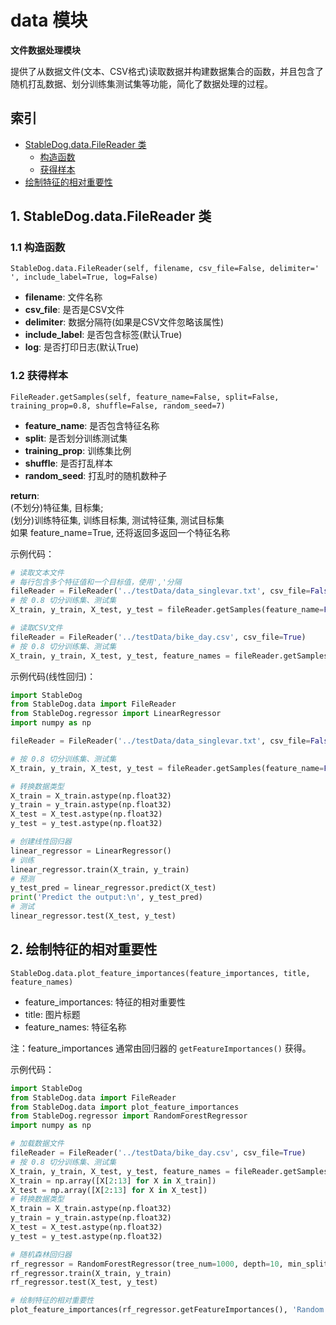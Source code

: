 # data 模块

**文件数据处理模块**

提供了从数据文件(文本、CSV格式)读取数据并构建数据集合的函数，并且包含了随机打乱数据、划分训练集测试集等功能，简化了数据处理的过程。

## 索引

- [StableDog.data.FileReader 类]()
  - [构造函数]()
  - [获得样本]()
- [绘制特征的相对重要性]()

## 1. StableDog.data.FileReader 类

### 1.1 构造函数

```
StableDog.data.FileReader(self, filename, csv_file=False, delimiter=' ', include_label=True, log=False)
```

- **filename**: 文件名称
- **csv_file**: 是否是CSV文件
- **delimiter**: 数据分隔符(如果是CSV文件忽略该属性)
- **include_label**: 是否包含标签(默认True)
- **log**: 是否打印日志(默认True)

### 1.2 获得样本

```
FileReader.getSamples(self, feature_name=False, split=False, training_prop=0.8, shuffle=False, random_seed=7)
```

- **feature_name**: 是否包含特征名称
- **split**: 是否划分训练测试集
- **training_prop**: 训练集比例
- **shuffle**: 是否打乱样本
- **random_seed**: 打乱时的随机数种子

**return**:   
(不划分)特征集, 目标集;  
(划分)训练特征集, 训练目标集, 测试特征集, 测试目标集  
如果 feature_name=True, 还将返回多返回一个特征名称

示例代码：

```python
# 读取文本文件
# 每行包含多个特征值和一个目标值，使用','分隔
fileReader = FileReader('../testData/data_singlevar.txt', csv_file=False, delimiter=',')
# 按 0.8 切分训练集、测试集
X_train, y_train, X_test, y_test = fileReader.getSamples(feature_name=False, split=True, training_prop=0.8)

# 读取CSV文件
fileReader = FileReader('../testData/bike_day.csv', csv_file=True)
# 按 0.8 切分训练集、测试集
X_train, y_train, X_test, y_test, feature_names = fileReader.getSamples(feature_name=True, split=True, training_prop=0.8, shuffle=True, random_seed=7)
```

示例代码(线性回归)：

```python
import StableDog
from StableDog.data import FileReader
from StableDog.regressor import LinearRegressor
import numpy as np

fileReader = FileReader('../testData/data_singlevar.txt', csv_file=False, delimiter=',')

# 按 0.8 切分训练集、测试集
X_train, y_train, X_test, y_test = fileReader.getSamples(feature_name=False, split=True, training_prop=0.8)

# 转换数据类型
X_train = X_train.astype(np.float32)
y_train = y_train.astype(np.float32)
X_test = X_test.astype(np.float32)
y_test = y_test.astype(np.float32)

# 创建线性回归器
linear_regressor = LinearRegressor()
# 训练
linear_regressor.train(X_train, y_train)
# 预测
y_test_pred = linear_regressor.predict(X_test)
print('Predict the output:\n', y_test_pred)
# 测试
linear_regressor.test(X_test, y_test)
```

## 2. 绘制特征的相对重要性

```
StableDog.data.plot_feature_importances(feature_importances, title, feature_names)
```

- feature_importances: 特征的相对重要性
- title: 图片标题
- feature_names: 特征名称

注：feature_importances 通常由回归器的 `getFeatureImportances()` 获得。

示例代码：

```python
import StableDog
from StableDog.data import FileReader
from StableDog.data import plot_feature_importances
from StableDog.regressor import RandomForestRegressor
import numpy as np

# 加载数据文件
fileReader = FileReader('../testData/bike_day.csv', csv_file=True)
# 按 0.8 切分训练集、测试集
X_train, y_train, X_test, y_test, feature_names = fileReader.getSamples(feature_name=True, split=True, training_prop=0.8, shuffle=True, random_seed=7)
X_train = np.array([X[2:13] for X in X_train])
X_test = np.array([X[2:13] for X in X_test])
# 转换数据类型
X_train = X_train.astype(np.float32)
y_train = y_train.astype(np.float32)
X_test = X_test.astype(np.float32)
y_test = y_test.astype(np.float32)

# 随机森林回归器
rf_regressor = RandomForestRegressor(tree_num=1000, depth=10, min_split=2)
rf_regressor.train(X_train, y_train)
rf_regressor.test(X_test, y_test)

# 绘制特征的相对重要性
plot_feature_importances(rf_regressor.getFeatureImportances(), 'Random Forest regressor', feature_names)
```

